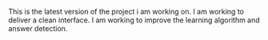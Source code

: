 This is the latest version of the project i am working on.
I am working to deliver a clean interface.
I am working to improve the learning algorithm and answer detection.
